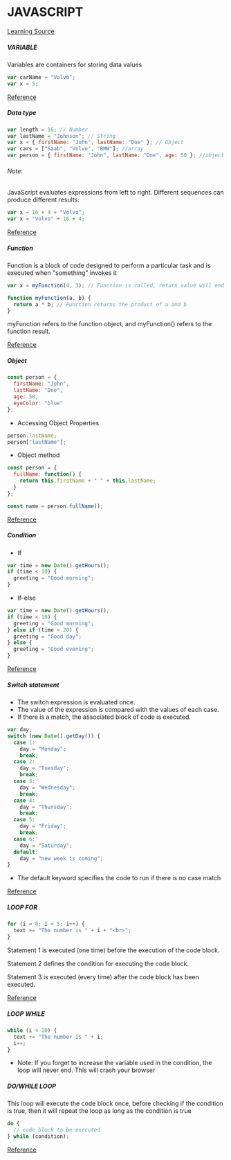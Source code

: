 # JAVASCRIPT

[Learning Source](https://www.w3schools.com/js/js_intro.asp)

##### VARIABLE

Variables are containers for storing data values

```js
var carName = "Volvo";
var x = 5;
```

[Reference](https://www.w3schools.com/js/js_variables.asp)

##### Data type

```js
var length = 16; // Number
var lastName = "Johnson"; // String
var x = { firstName: "John", lastName: "Doe" }; // Object
var cars = ["Saab", "Volvo", "BMW"]; //array
var person = { firstName: "John", lastName: "Doe", age: 50 }; //object
```

###### Note:

JavaScript evaluates expressions from left to right. Different sequences can produce different results:

```js
var x = 16 + 4 + "Volvo";
var x = "Volvo" + 16 + 4;
```

[Reference](https://www.w3schools.com/js/js_datatypes.asp)

##### Function

Function is a block of code designed to perform a particular task and is executed when "something" invokes it

```js
var x = myFunction(4, 3); // Function is called, return value will end up in x

function myFunction(a, b) {
  return a * b; // Function returns the product of a and b
}
```

myFunction refers to the function object, and myFunction() refers to the function result.

[Reference](https://www.w3schools.com/js/js_functions.asp)

##### Object

```js
const person = {
  firstName: "John",
  lastName: "Doe",
  age: 50,
  eyeColor: "blue"
};
```

- Accessing Object Properties

```js
person.lastName;
person["lastName"];
```

- Object method

```js
const person = {
  fullName: function() {
    return this.firstName + " " + this.lastName;
  }
};

const name = person.fullName();
```

[Reference](https://www.w3schools.com/js/js_objects.asp)

##### Condition

- If

```js
var time = new Date().getHours();
if (time < 10) {
  greeting = "Good morning";
}
```

- If-else

```js
var time = new Date().getHours();
if (time < 10) {
  greeting = "Good morning";
} else if (time < 20) {
  greeting = "Good day";
} else {
  greeting = "Good evening";
}
```

[Reference](https://www.w3schools.com/js/js_if_else.asp)

##### Switch statement

- The switch expression is evaluated once.
- The value of the expression is compared with the values of each case.
- If there is a match, the associated block of code is executed.

```js
var day;
switch (new Date().getDay()) {
  case 1:
    day = "Monday";
    break;
  case 2:
    day = "Tuesday";
    break;
  case 3:
    day = "Wednesday";
    break;
  case 4:
    day = "Thursday";
    break;
  case 5:
    day = "Friday";
    break;
  case 6:
    day = "Saturday";
  default:
    day = "new week is coming";
}
```

- The default keyword specifies the code to run if there is no case match

[Reference](https://www.w3schools.com/js/js_switch.asp)

##### LOOP FOR

```js
for (i = 0; i < 5; i++) {
  text += "The number is " + i + "<br>";
}
```

Statement 1 is executed (one time) before the execution of the code block.

Statement 2 defines the condition for executing the code block.

Statement 3 is executed (every time) after the code block has been executed.

[Reference](https://www.w3schools.com/js/js_loop_for.asp)

##### LOOP WHILE

```js
while (i < 10) {
  text += "The number is " + i;
  i++;
}
```

- Note: If you forget to increase the variable used in the condition, the loop will never end. This will crash your browser

##### DO/WHILE LOOP

This loop will execute the code block once, before checking if the condition is true, then it will repeat the loop as long as the condition is true

```js
do {
  // code block to be executed
} while (condition);
```

[Reference](https://www.w3schools.com/js/js_loop_while.asp)
